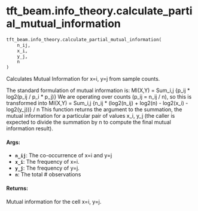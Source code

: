 <div itemscope itemtype="http://developers.google.com/ReferenceObject">
<meta itemprop="name" content="tft_beam.info_theory.calculate_partial_mutual_information" />
<meta itemprop="path" content="Stable" />
</div>

# tft_beam.info_theory.calculate_partial_mutual_information

``` python
tft_beam.info_theory.calculate_partial_mutual_information(
    n_ij,
    x_i,
    y_j,
    n
)
```

Calculates Mutual Information for x=i, y=j from sample counts.

The standard formulation of mutual information is:
MI(X,Y) = Sum_i,j {p_ij * log2(p_ij / p_i * p_j)}
We are operating over counts (p_ij = n_ij / n), so this is transformed into
MI(X,Y) = Sum_i,j {n_ij * (log2(n_ij) + log2(n) - log2(x_i) - log2(y_j))} / n
This function returns the argument to the summation, the mutual information
for a particular pair of values x_i, y_j (the caller is expected to divide
the summation by n to compute the final mutual information result).

#### Args:

* <b>`n_ij`</b>: The co-occurrence of x=i and y=j
* <b>`x_i`</b>: The frequency of x=i.
* <b>`y_j`</b>: The frequency of y=j.
* <b>`n`</b>: The total # observations


#### Returns:

Mutual information for the cell x=i, y=j.
